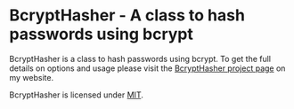 # BcryptHasher - A class to hash passwords using bcrypt

BcryptHasher is a class to hash passwords using bcrypt. To get the full details on options and usage please visit the [BcryptHasher project page](http://www.texelate.co.uk/lab/project/bcrypt-hasher/) on my website.

BcryptHasher is licensed under [MIT](http://opensource.org/licenses/MIT).